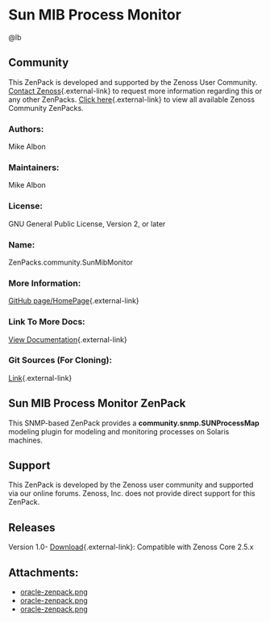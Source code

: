 # Sun MIB Process Monitor

@lb[](img/zenpack-oracle-zenpack.png)

## Community

This ZenPack is developed and supported by the Zenoss User Community.
[Contact Zenoss](https://tryit.zenoss.com/zenpack-contact/){.external-link} to
request more information regarding this or any other ZenPacks. [Click here](https://zenoss.com/product/zenpacks?f%5B0%5D=im_field_zenpack_category:1021){.external-link} to
view all available Zenoss Community ZenPacks.

### Authors:

Mike Albon

### Maintainers:

Mike Albon

### License:

GNU General Public License, Version 2, or later

### Name:

ZenPacks.community.SunMibMonitor

### More Information:

[GitHub page/HomePage](http://community.zenoss.org/docs/DOC-5882){.external-link}

### Link To More Docs:

[View Documentation](http://community.zenoss.org/docs/DOC-5882){.external-link}

### Git Sources (For Cloning):

[Link](https://github.com/zenoss/ZenPacks.community.SunMibMonitor.git){.external-link}

## Sun MIB Process Monitor ZenPack

This SNMP-based ZenPack provides a **community.snmp.SUNProcessMap**
modeling plugin for modeling and monitoring processes on Solaris
machines.

## Support

This ZenPack is developed by the Zenoss user community and supported via
our online forums. Zenoss, Inc. does not provide direct support for this
ZenPack.

## Releases

Version 1.0- [Download](https://storage.googleapis.com/zenpacks/ZenPacks.community.SunMibMonitor/1.0/ZenPacks.community.SunMibMonitor-1.0.egg){.external-link}:   Compatible with Zenoss Core 2.5.x

## Attachments:

-   [oracle-zenpack.png](img/zenpack-oracle-zenpack.png)
-   [oracle-zenpack.png](img/zenpack-oracle-zenpack.png)
-   [oracle-zenpack.png](img/zenpack-oracle-zenpack.png)

